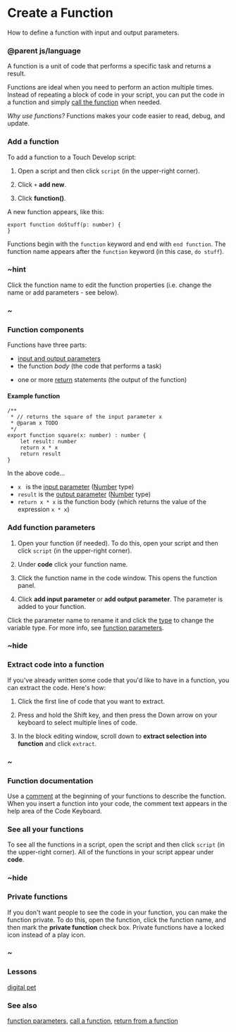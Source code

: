 # Create a Function

How to define a function with input and output parameters.

### @parent js/language
 

A function is a unit of code that performs a specific task and returns a result.

Functions are ideal when you need to perform an action multiple times. Instead of repeating a block of code in your script, you can put the code in a function and simply [call the function](/js/call) when needed.

*Why use functions?* Functions makes your code easier to read, debug, and update.

### Add a function

To add a function to a Touch Develop script:

1. Open a script and then click `script` (in the upper-right corner).

2. Click `+` **add new**.

3. Click **function()**.

A new function appears, like this:

```
export function doStuff(p: number) {
}
```

Functions begin with the `function` keyword and end with `end function`. The function name appears after the `function` keyword (in this case, `do stuff`).

### ~hint 

Click the function name to edit the function properties (i.e. change the name or add parameters - see below).

### ~

### Function components

Functions have three parts:

*  [input and output parameters](/js/functionparameters)
* the function *body* (the code that performs a task)

- one or more [return](/js/return) statements (the output of the function)

#### Example function

```
/**
 * // returns the square of the input parameter x
 * @param x TODO
 */
export function square(x: number) : number {
    let result: number
    return x * x
    return result
}
```

In the above code...

* ``x `` is the [input parameter](/js/functionparameters) ([Number](/reference/types/number) type)
* ``result`` is the [output parameter](/js/functionparameters) ([Number](/reference/types/number) type)
* `return x * x` is the function body (which returns the value of the expression `x * x`)

### Add function parameters

1. Open your function (if needed). To do this, open your script and then click `script` (in the upper-right corner).

2. Under **code** click your function name.

3. Click the function name in the code window. This opens the function panel.

4. Click **add input parameter** or **add output parameter**. The parameter is added to your function.

Click the parameter name to rename it and click the [type](/js/types) to change the variable type. For more info, see [function parameters](/js/functionparameters).

### ~hide

### Extract code into a function

If you've already written some code that you'd like to have in a function, you can extract the code. Here's how:

1. Click the first line of code that you want to extract.

2. Press and hold the Shift key, and then press the Down arrow on your keyboard to select multiple lines of code.

3. In the block editing window, scroll down to **extract selection into function** and click `extract`.

### ~

### Function documentation

Use a [comment](/js/comment) at the beginning of your functions to describe the function. When you insert a function into your code, the comment text appears in the help area of the Code Keyboard.

### See all your functions

To see all the functions in a script, open the script and then click `script` (in the upper-right corner). All of the functions in your script appear under **code**.

### ~hide

### Private functions

If you don't want people to see the code in your function, you can make the function private. To do this, open the function, click the function name, and then mark the **private function** check box. Private functions have a locked icon instead of a play icon.

### ~

### Lessons

[digital pet](/lessons/digital-pet)

### See also

[function parameters](/js/functionparameters), [call a function](/js/call), [return from a function](/js/return)

